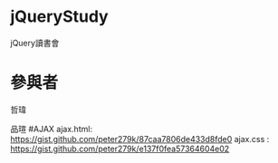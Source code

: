 # jQueryStudy
jQuery讀書會
# 參與者
哲瑋

品瑄
#AJAX
ajax.html: https://gist.github.com/peter279k/87caa7806de433d8fde0
ajax.css : https://gist.github.com/peter279k/e137f0fea57364604e02
